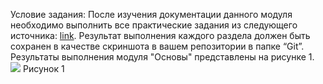 Условие задания: После изучения документации данного модуля необходимо выполнить все практические задания из следующего источника: [link](https://learngitbranching.js.org/?locale=ru_RU). Результат выполнения каждого раздела должен быть сохранен в качестве скриншота в вашем репозитории в папке “Git”.
Результаты выполнения модуля "Основы" представлены на рисунке 1.
![](/Git/img1.jpg)
Рисунок 1
